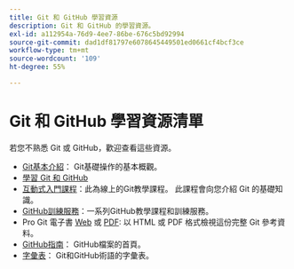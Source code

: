 ```yaml
---
title: Git 和 GitHub 學習資源
description: Git 和 GitHub 的學習資源。
exl-id: a112954a-76d9-4ee7-86be-676c5bd92994
source-git-commit: dad1df81797e6078645449501ed0661cf4bcf3ce
workflow-type: tm+mt
source-wordcount: '109'
ht-degree: 55%

---
```


# Git 和 GitHub 學習資源清單

若您不熟悉 Git 或 GitHub，歡迎查看這些資源。

- [Git基本介紹](https://git-scm.com/book/en/v2/Getting-Started-Git-Basics)： Git基礎操作的基本概觀。
- [學習 Git 和 GitHub](https://help.github.com/articles/good-resources-for-learning-git-and-github/)
- [互動式入門課程](https://try.github.io/)：此為線上的Git教學課程。 此課程會向您介紹 Git 的基礎知識。
- [GitHub訓練服務](https://services.github.com/training/)：一系列GitHub教學課程和訓練服務。
- Pro Git 電子書 [Web](https://git-scm.com/book/en/v2) 或 [PDF](https://progit2.s3.amazonaws.com/en/2016-03-22-f3531/progit-en.1084.pdf): 以 HTML 或 PDF 格式檢視這份完整 Git 參考資料。
- [GitHub指南](https://guides.github.com/)： GitHub檔案的首頁。
- [字彙表](https://help.github.com/articles/github-glossary)： Git和GitHub術語的字彙表。
